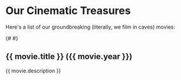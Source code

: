 # Our Cinematic Treasures

Here's a list of our groundbreaking (literally, we film in caves) movies:

<script setup>
import { ref, onMounted } from 'vue'
import { data as movies } from './data/movies.data.js'
// const movies = ref([])
</script>

{# <template>
  <h1>All Blog Posts</h1>
  <ul>
    <li v-for="movie of movies">
      <a :href="movie.url">{{ movie.frontmatter.title }}</a>
      <span>by {{ movie.frontmatter.author }}</span>
    </li>
  </ul>
</template> #}

<div v-for="movie in movies" :key="movie.title">
  <h2>{{ movie.title }} ({{ movie.year }})</h2>
  <p>{{ movie.description }}</p>
</div>

<style>
.movie-list {
  display: grid;
  gap: 2rem;
}

.movie-item {
  background-color: #f0f0f0;
  border-radius: 8px;
  padding: 1rem;
  box-shadow: 0 2px 4px rgba(0,0,0,0.1);
}

.movie-item h2 {
  margin-top: 0;
  color: #333;
}

.movie-item p {
  color: #666;
}
</style>
